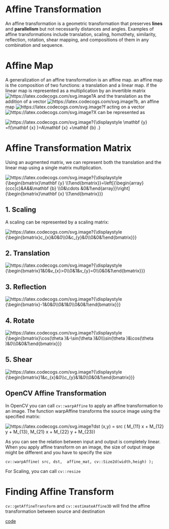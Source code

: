 # Affine Transformation
An affine transformation is a geometric transformation that preserves **lines** and **parallelism** but not necessarily distances and angles.
Examples of affine transformations include translation, scaling, homothety, similarity, reflection, rotation, shear mapping, and compositions of them in any combination and sequence.

# Affine Map
A generalization of an affine transformation is an affine map. an affine map is the composition of two functions: a translation and a linear map.
 if the linear map is represented as a multiplication by an invertible matrix <img src="https://latex.codecogs.com/svg.image?A" title="https://latex.codecogs.com/svg.image?A" /> and the translation as the addition of a vector <img src="https://latex.codecogs.com/svg.image?b" title="https://latex.codecogs.com/svg.image?b" />, an affine map <img src="https://latex.codecogs.com/svg.image?f" title="https://latex.codecogs.com/svg.image?f" /> acting on a vector <img src="https://latex.codecogs.com/svg.image?X" title="https://latex.codecogs.com/svg.image?X" />  can be represented as

<img src="https://latex.codecogs.com/svg.image?{\displaystyle&space;\mathbf&space;{y}&space;=f(\mathbf&space;{x}&space;)=A\mathbf&space;{x}&space;&plus;\mathbf&space;{b}&space;.}" title="https://latex.codecogs.com/svg.image?{\displaystyle \mathbf {y} =f(\mathbf {x} )=A\mathbf {x} +\mathbf {b} .}" />

# Affine Transformation Matrix
Using an augmented matrix, we can represent both the translation and the linear map using a single matrix multiplication. 

<img src="https://latex.codecogs.com/svg.image?{\displaystyle&space;{\begin{bmatrix}\mathbf&space;{y}&space;\\1\end{bmatrix}}=\left[{\begin{array}{ccc|c}&A&&\mathbf&space;{b}&space;\\0&\cdots&space;&0&1\end{array}}\right]{\begin{bmatrix}\mathbf&space;{x}&space;\\1\end{bmatrix}}}" title="https://latex.codecogs.com/svg.image?{\displaystyle {\begin{bmatrix}\mathbf {y} \\1\end{bmatrix}}=\left[{\begin{array}{ccc|c}&A&&\mathbf {b} \\0&\cdots &0&1\end{array}}\right]{\begin{bmatrix}\mathbf {x} \\1\end{bmatrix}}}" />


## 1. Scaling
A scaling can be represented by a scaling matrix:

<img src="https://latex.codecogs.com/svg.image?{\displaystyle&space;{\begin{bmatrix}c_{x}&0&0\\0&c_{y}&0\\0&0&1\end{bmatrix}}}" title="https://latex.codecogs.com/svg.image?{\displaystyle {\begin{bmatrix}c_{x}&0&0\\0&c_{y}&0\\0&0&1\end{bmatrix}}}" />

 
## 2. Translation

<img src="https://latex.codecogs.com/svg.image?{\displaystyle&space;{\begin{bmatrix}1&0&v_{x}\\0&1&v_{y}\\0&0&1\end{bmatrix}}}" title="https://latex.codecogs.com/svg.image?{\displaystyle {\begin{bmatrix}1&0&v_{x}>0\\0&1&v_{y}=0\\0&0&1\end{bmatrix}}}" />



## 3. Reflection

<img src="https://latex.codecogs.com/svg.image?{\displaystyle&space;{\begin{bmatrix}-1&0&0\\0&1&0\\0&0&1\end{bmatrix}}}" title="https://latex.codecogs.com/svg.image?{\displaystyle {\begin{bmatrix}-1&0&0\\0&1&0\\0&0&1\end{bmatrix}}}" />



## 4. Rotate

<img src="https://latex.codecogs.com/svg.image?{\displaystyle&space;{\begin{bmatrix}\cos(\theta&space;)&-\sin(\theta&space;)&0\\\sin(\theta&space;)&\cos(\theta&space;)&0\\0&0&1\end{bmatrix}}}" title="https://latex.codecogs.com/svg.image?{\displaystyle {\begin{bmatrix}\cos(\theta )&-\sin(\theta )&0\\\sin(\theta )&\cos(\theta )&0\\0&0&1\end{bmatrix}}}" />


## 5. Shear

<img src="https://latex.codecogs.com/svg.image?{\displaystyle&space;{\begin{bmatrix}1&c_{x}&0\\c_{y}&1&0\\0&0&1\end{bmatrix}}}" title="https://latex.codecogs.com/svg.image?{\displaystyle {\begin{bmatrix}1&c_{x}&0\\c_{y}&1&0\\0&0&1\end{bmatrix}}}" />


## OpenCV Affine Transformation
In OpenCV you can call `cv::warpAffine` to apply an affine transformation to an image. The function warpAffine transforms the source image using the specified matrix:

<img src="https://latex.codecogs.com/svg.image?dst&space;(x,y)&space;=&space;src&space;(&space;M&space;_{11}&space;x&space;&plus;&space;M&space;_{12}&space;y&space;&plus;&space;M&space;_{13},&space;M&space;_{21}&space;x&space;&plus;&space;M&space;_{22}&space;y&space;&plus;&space;M&space;_{23})" title="https://latex.codecogs.com/svg.image?dst (x,y) = src ( M_{11} x + M_{12} y + M_{13}, M_{21} x + M_{22} y + M_{23})" />

As you can see the relation between input and output is completely linear. When you apply affine transform on an image, the size of output image might be different and you have to specify the size

`cv::warpAffine( src, dst,  affine_mat, cv::Size2d(width,heigh) );`

For Scaling, you can call `cv::resize`

# Finding Affine Transform


`cv::getAffineTransform` and `cv::estimateAffine3D` will find the affine transformation between source and destination 

[code](../src/affine_transformation.cpp)

